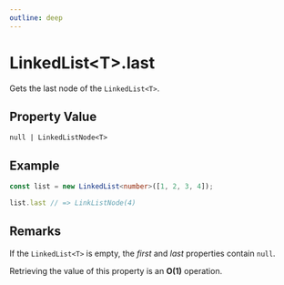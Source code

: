 ```yaml
---
outline: deep
---
```


# ****LinkedList&lt;T&gt;.last****

Gets the last node of the `LinkedList<T>`.

## **Property Value**

`null | LinkedListNode<T>`

## **Example**

```typescript
const list = new LinkedList<number>([1, 2, 3, 4]);

list.last // => LinkListNode(4)
```

## **Remarks**

If the `LinkedList<T>` is empty, the _first_ and _last_ properties contain `null`.

Retrieving the value of this property is an **O(1)** operation.

